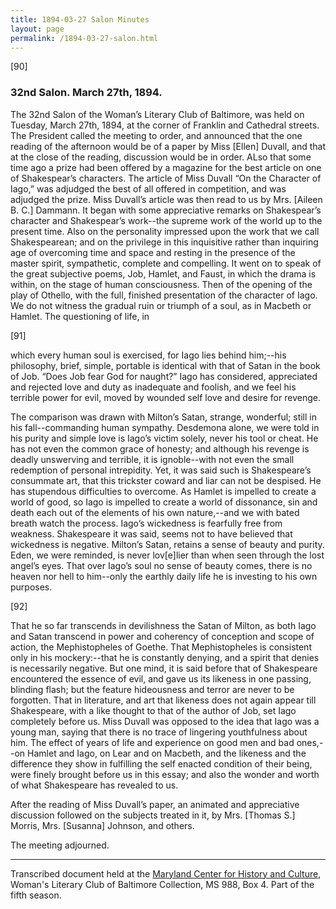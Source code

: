 ```yaml
---
title: 1894-03-27 Salon Minutes
layout: page
permalink: /1894-03-27-salon.html
---
```

[90]

### 32nd Salon. March 27th, 1894.

The 32nd Salon of the Woman’s Literary Club of Baltimore, was held on Tuesday, March 27th, 1894, at the corner of Franklin and Cathedral streets. The President called the meeting to order, and announced that the one reading of the afternoon would be of a paper by Miss [Ellen] Duvall, and that at the close of the reading, discussion would be in order. ALso that some time ago a prize had been offered by a magazine for the best article on one of Shakespear’s characters. The article of Miss Duvall “On the Character of Iago,” was adjudged the best of all offered in competition, and was adjudged the prize. Miss Duvall’s article was then read to us by Mrs. [Aileen B. C.] Dammann. It began with some appreciative remarks on Shakespear’s character and Shakespear’s work--the supreme work of the world up to the present time. Also on the personality impressed upon the work that we call Shakespearean; and on the privilege in this inquisitive rather than inquiring age of overcoming time and space and resting in the presence of the master spirit, sympathetic, complete and compelling. It went on to speak of the great subjective poems, Job, Hamlet, and Faust, in which the drama is within, on the stage of human consciousness. Then of the opening of the play of Othello, with the full, finished presentation of the character of Iago. We do not witness the gradual ruin or triumph of a soul, as in Macbeth or Hamlet. The questioning of life, in

[91]

which every human soul is exercised, for Iago lies behind him;--his philosophy, brief, simple, portable is identical with that of Satan in the book of Job. “Does Job fear God for naught?” Iago has considered, appreciated and rejected love and duty as inadequate and foolish, and we feel his terrible power for evil, moved by wounded self love and desire for revenge.

The comparison was drawn with Milton’s Satan, strange, wonderful; still in his fall--commanding human sympathy. Desdemona alone, we were told in his purity and simple love is Iago’s victim solely, never his tool or cheat. He has not even the common grace of honesty; and although his revenge is deadly unswerving and terrible, it is ignoble--with not even the small redemption of personal intrepidity. Yet, it was said such is Shakespeare’s consummate art, that this trickster coward and liar can not be despised. He has stupendous difficulties to overcome. As Hamlet is impelled to create a world of good, so Iago is impelled to create a world of dissonance, sin and death each out of the elements of his own nature,--and we with bated breath watch the process. Iago’s wickedness is fearfully free from weakness. Shakespeare it was said, seems not to have believed that wickedness is negative. Milton’s Satan, retains a sense of beauty and purity. Eden, we were reminded, is never lov[e]lier than when seen through the lost angel’s eyes. That over Iago’s soul no sense of beauty comes, there is no heaven nor hell to him--only the earthly daily life he is investing to his own purposes.

[92]

That he so far transcends in devilishness the Satan of Milton, as both Iago and Satan transcend in power and coherency of conception and scope of action, the Mephistopheles of Goethe. That Mephistopheles is consistent only in his mockery:--that he is constantly denying, and a spirit that denies is necessarily negative. But one mind, it is said before that of Shakespeare encountered the essence of evil, and gave us its likeness in one passing, blinding flash; but the feature hideousness and terror are never to be forgotten. That in literature, and art that likeness does not again appear till Shakespeare, with a like thought to that of the author of Job, set Iago completely before us. Miss Duvall was opposed to the idea that Iago was a young man, saying that there is no trace of lingering youthfulness about him. The effect of years of life and experience on good men and bad ones,--on Hamlet and Iago, on Lear and on Macbeth, and the likeness and the difference they show in fulfilling the self enacted condition of their being, were finely brought before us in this essay; and also the wonder and worth of what Shakespeare has revealed to us.

After the reading of Miss Duvall’s paper, an animated and appreciative discussion followed on the subjects treated in it, by Mrs. [Thomas S.] Morris, Mrs. [Susanna] Johnson, and others.

The meeting adjourned.
<hr>

Transcribed document held at the [Maryland Center for History and Culture](http://mdhs.org/), Woman's Literary Club of Baltimore Collection, MS 988, Box 4. Part of the fifth season.